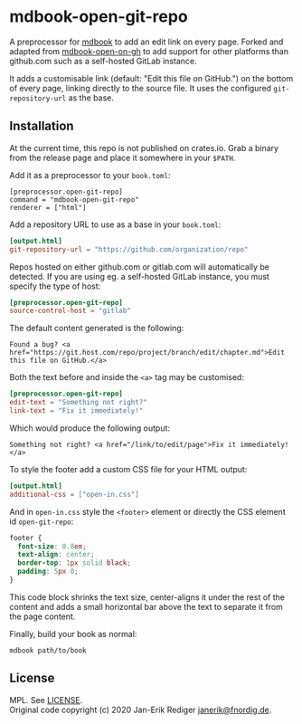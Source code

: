 # mdbook-open-git-repo

A preprocessor for [mdbook][] to add an edit link on every page. Forked and adapted from
[mdbook-open-on-gh][] to add support for other platforms than github.com such as a
self-hosted GitLab instance.

[mdbook]: https://github.com/rust-lang/mdBook
[mdbook-open-on-gh]: https://github.com/badboy/mdbook-open-on-gh

It adds a customisable link (default: "Edit this file on GitHub.") on the bottom
of every page, linking directly to the source file. It uses the configured
`git-repository-url` as the base.

## Installation

At the current time, this repo is not published on crates.io. Grab a binary from the release page
and place it somewhere in your `$PATH`.

Add it as a preprocessor to your `book.toml`:

```
[preprocessor.open-git-repo]
command = "mdbook-open-git-repo"
renderer = ["html"]
```

Add a repository URL to use as a base in your `book.toml`:

```toml
[output.html]
git-repository-url = "https://github.com/organization/repo"
```

Repos hosted on either github.com or gitlab.com will automatically be detected.
If you are using eg. a self-hosted GitLab instance, you must specify the type
of host:

```toml
[preprocessor.open-git-repo]
source-control-host = "gitlab"
```

The default content generated is the following:

```
Found a bug? <a href="https://git.host.com/repo/project/branch/edit/chapter.md">Edit this file on GitHub.</a>
```

Both the text before and inside the `<a>` tag may be customised:

```toml
[preprocessor.open-git-repo]
edit-text = "Something not right?"
link-text = "Fix it immediately!"
```

Which would produce the following output:

```
Something not right? <a href="/link/to/edit/page">Fix it immediately!</a>
```


To style the footer add a custom CSS file for your HTML output:

```toml
[output.html]
additional-css = ["open-in.css"]
```

And in `open-in.css` style the `<footer>` element or directly the CSS element id `open-git-repo`:

```css
footer {
  font-size: 0.8em;
  text-align: center;
  border-top: 1px solid black;
  padding: 5px 0;
}
```

This code block shrinks the text size, center-aligns it under the rest of the content
and adds a small horizontal bar above the text to separate it from the page content.


Finally, build your book as normal:

```
mdbook path/to/book
```

## License

MPL. See [LICENSE](LICENSE).  
Original code copyright (c) 2020 Jan-Erik Rediger <janerik@fnordig.de>.
